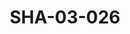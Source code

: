 ---
pid: SHA-03-026
title: SHA-03-026
language: ar
collection: شرحبيل احمد
original_label: 
rights: شرحبيل احمد
location_of_original: شرحبيل احمد
photographer_or_studio: وزارة الاعلام السوداني
scanned_from: photograph 16.5 by 20.6
_date: 1958-1959
location: الكدرو
description: شرحبيل احمد وفرقته مع الكمان والعود
additional_notes: '"عندما كنت أعزف كمنجة"'
permission_display: 'yes'
on_server: 'yes'
on_website: 'yes'
permalink: /photopages/ar/SHA-03-026.html
layout: photo-page
---